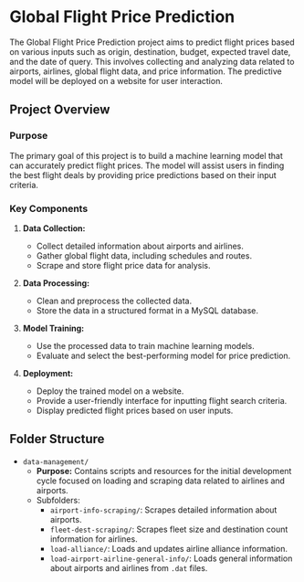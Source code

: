 # Global Flight Price Prediction

The Global Flight Price Prediction project aims to predict flight prices based on various inputs such as origin, destination, budget, expected travel date, and the date of query. This involves collecting and analyzing data related to airports, airlines, global flight data, and price information. The predictive model will be deployed on a website for user interaction.

## Project Overview

### Purpose

The primary goal of this project is to build a machine learning model that can accurately predict flight prices. The model will assist users in finding the best flight deals by providing price predictions based on their input criteria.

### Key Components

1. **Data Collection:**
   - Collect detailed information about airports and airlines.
   - Gather global flight data, including schedules and routes.
   - Scrape and store flight price data for analysis.

2. **Data Processing:**
   - Clean and preprocess the collected data.
   - Store the data in a structured format in a MySQL database.

3. **Model Training:**
   - Use the processed data to train machine learning models.
   - Evaluate and select the best-performing model for price prediction.

4. **Deployment:**
   - Deploy the trained model on a website.
   - Provide a user-friendly interface for inputting flight search criteria.
   - Display predicted flight prices based on user inputs.

## Folder Structure

- `data-management/`
  - **Purpose:** Contains scripts and resources for the initial development cycle focused on loading and scraping data related to airlines and airports.
  - Subfolders:
    - `airport-info-scraping/`: Scrapes detailed information about airports.
    - `fleet-dest-scraping/`: Scrapes fleet size and destination count information for airlines.
    - `load-alliance/`: Loads and updates airline alliance information.
    - `load-airport-airline-general-info/`: Loads general information about airports and airlines from `.dat` files.
